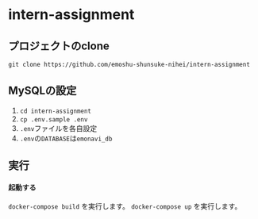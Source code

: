 # intern-assignment
## プロジェクトのclone
```
git clone https://github.com/emoshu-shunsuke-nihei/intern-assignment
```

## MySQLの設定
1. `cd intern-assignment`
2. `cp .env.sample .env`
3. `.env`ファイルを各自設定
4. `.env`の`DATABASE`は`emonavi_db`

## 実行

#### 起動する
`docker-compose build` を実行します。
`docker-compose up` を実行します。